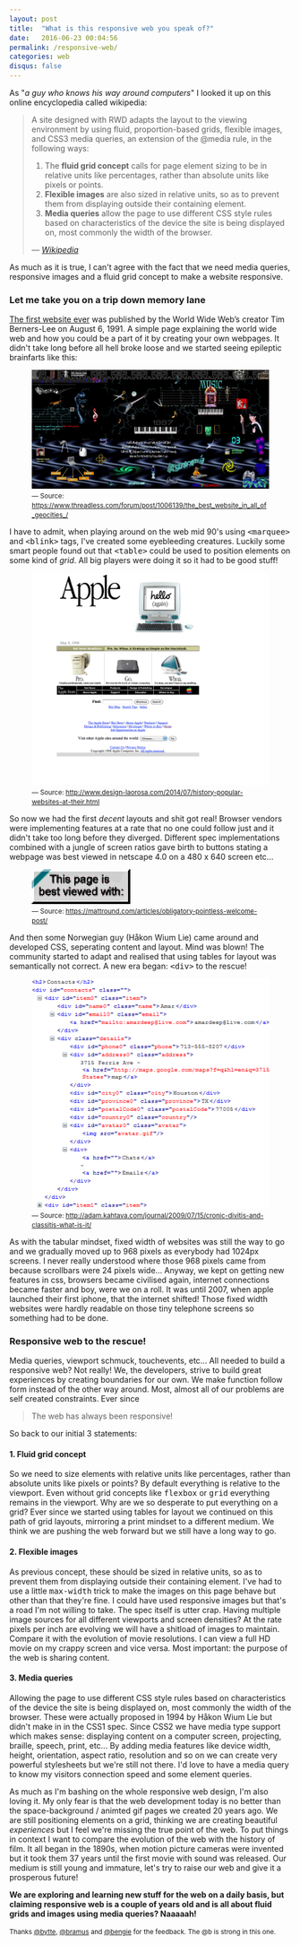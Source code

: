 ```yaml
---
layout: post
title:  "What is this responsive web you speak of?"
date:   2016-06-23 00:04:56
permalink: /responsive-web/
categories: web
disqus: false
---
```


<p>As "<em>a guy who knows his way around computers</em>" I looked it up on this online encyclopedia called wikipedia:</p>

<blockquote class="quote">
	<p>A site designed with RWD adapts the layout to the viewing environment by using fluid, proportion-based grids, flexible images, and CSS3 media queries, an extension of the @media rule, in the following ways:</p>
	<ol>
		<li>The <strong>fluid grid concept</strong> calls for page element sizing to be in relative units like percentages, rather than absolute units like pixels or points.</li>
		<li><strong>Flexible images</strong> are also sized in relative units, so as to prevent them from displaying outside their containing element.</li>
		<li><strong>Media queries</strong> allow the page to use different CSS style rules based on characteristics of the device the site is being displayed on, most commonly the width of the browser.</li>
	</ol>
	<cite>
		&mdash; <a href="https://en.wikipedia.org/wiki/Responsive_web_design">Wikipedia</a>
	</cite>
</blockquote>

<p>As much as it is true, I can't agree with the fact that we need media queries, responsive images and a fluid grid concept to make a website responsive. </p>

<h3>Let me take you on a trip down memory lane</h3>

<p>
	<a href="http://info.cern.ch/hypertext/WWW/TheProject.html">The first website ever</a> was published by the World Wide Web’s creator Tim Berners-Lee on August 6, 1991. A simple page explaining the world wide web and how you could be a part of it by creating your own webpages. It didn't take long before all hell broke loose and we started seeing epileptic brainfarts like this:
</p>

<figure>
	<img src="/a/responsive-web/geocities.gif" alt="An old school geocities website with space backgrounds and animated gifs" />
	<figcaption><small>&mdash; Source: <a href="https://www.threadless.com/forum/post/1006139/the_best_website_in_all_of_geocities_/">https://www.threadless.com/forum/post/1006139/the_best_website_in_all_of_geocities_/</a></small></figcaption>
</figure>

<p>I have to admit, when playing around on the web mid 90's using <kbd>&lt;marquee&gt;</kbd> and <kbd>&lt;blink&gt;</kbd> tags, I've created some eyebleeding creatures. Luckily some smart people found out that <kbd>&lt;table&gt;</kbd> could be used to position elements on some kind of <em>grid</em>. All big players were doing it so it had to be good stuff!</p>
<figure>
	<img src="/a/responsive-web/apple.gif" alt="The first apple website" />
	<figcaption><small>&mdash; Source: <a href="http://www.design-laorosa.com/2014/07/history-popular-websites-at-their.html">http://www.design-laorosa.com/2014/07/history-popular-websites-at-their.html</a></small></figcaption>
</figure>

<p>So now we had the first <em>decent</em> layouts and shit got real! Browser vendors were implementing features at a rate that no one could follow just and it didn't take too long before they diverged. Different spec implementations combined with a jungle of screen ratios gave birth to buttons stating a webpage was best viewed in netscape 4.0 on a 480 x 640 screen etc...</p>
<figure>
	<img src="/a/responsive-web/bestviewed.gif" alt="An old school button to inform the user this website is best viewed in specific browsers" />
	<figcaption><small>&mdash; Source: <a href="https://mattround.com/articles/obligatory-pointless-welcome-post/">https://mattround.com/articles/obligatory-pointless-welcome-post/</a></small></figcaption>
</figure>


<p>And then some Norwegian guy (Håkon Wium Lie) came around and developed CSS, seperating content and layout. Mind was blown! The community started to adapt and realised that using tables for layout was semantically not correct. A new era began: <kbd>&lt;div&gt;</kbd> to the rescue!</p> 
<figure>
	<img src="/a/responsive-web/divitis.png" alt="Classic example of divitis: using divs for everything" />
	<figcaption><small>&mdash; Source: <a href="http://adam.kahtava.com/journal/2009/07/15/cronic-divitis-and-classitis-what-is-it/">http://adam.kahtava.com/journal/2009/07/15/cronic-divitis-and-classitis-what-is-it/</a></small></figcaption>
</figure>

<p>As with the tabular mindset, fixed width of websites was still the way to go and we gradually moved up to 968 pixels as everybody had 1024px screens. I never really understood where those 968 pixels came from because scrollbars were 24 pixels wide... Anyway, we kept on getting new features in css, browsers became civilised again, internet connections became faster and boy, were we on a roll. It was until 2007, when apple launched their first iphone, that the internet shifted! Those fixed width websites were hardly readable on those tiny telephone screens so something had to be done.
</p>

<h3>Responsive web to the rescue!</h3>

<p>Media queries, viewport schmuck, touchevents, etc... All needed to build a responsive web? Not really! We, the developers, strive to build great experiences by creating boundaries for our own. We make function follow form instead of the other way around. Most, almost all of our problems are self created constraints. Ever since </p>

<blockquote>
	<p>The web has always been responsive!</p>
</blockquote>

<p>So back to our initial 3 statements:</p>

<h4>1. Fluid grid concept</h4>
<p>So we need to size elements with relative units like percentages, rather than absolute units like pixels or points? By default everything is relative to the viewport. Even without grid concepts like <kbd>flexbox</kbd> or <kbd>grid</kbd> everything remains in the viewport. Why are we so desperate to put everything on a grid? Ever since we started using tables for layout we continued on this path of grid layouts, mirroring a print mindset to a different medium. We think we are pushing the web forward but we still have a long way to go. </p>

<h4>2. Flexible images</h4>
<p>As previous concept, these should be sized in relative units, so as to prevent them from displaying outside their containing element. I've had to use a little <kbd>max-width</kbd> trick to make the images on this page behave but other than that they're fine. I could have used responsive images but that's a road I'm not willing to take. The spec itself is utter crap. Having multiple image sources for all different viewports and screen densities? At the rate pixels per inch are evolving we will have a shitload of images to maintain. Compare it with the evolution of movie resolutions. I can view a full HD movie on my crappy screen and vice versa. Most important: the purpose of the web is  sharing content. </p>

<h4>3. Media queries</h4>
<p>Allowing the page to use different CSS style rules based on characteristics of the device the site is being displayed on, most commonly the width of the browser. These were actually proposed in 1994 by Håkon Wium Lie but didn't make in in the CSS1 spec. Since CSS2 we have media type support which makes sense: displaying content on a computer screen, projecting, braille, speech, print, etc...  By adding media features like device width, height, orientation, aspect ratio, resolution and so on we can create very powerful stylesheets but we're still not there. I'd love to have a media query to know my visitors connection speed and some element queries.</p>

<p>As much as I'm bashing on the whole responsive web design, I'm also loving it. My only fear is that the web development today is no better than the space-background / animted gif pages we created 20 years ago. We are still positioning elements on a grid, thinking we are creating beautiful <em>experiences</em> but I feel we're missing the true point of the web. To put things in context I want to compare the evolution of the web with the history of film. It all began in the 1890s, when motion picture cameras were invented but it took them 37 years until the first movie with sound was released. Our medium is still young and immature, let's try to raise our web and give it a prosperous future!</p>

<p><strong>We are exploring and learning new stuff for the web on a daily basis, but claiming responsive web is a couple of years old and is all about fluid grids and images using media queries? Naaaaah!</strong></p>

<p>
	<small>Thanks <a href="http://twitter.com/bytte">@bytte</a>, <a href="http://twitter.com/bramus">@bramus</a> and <a href="http://twitter.com/bengie">@bengie</a> for the feedback. The @b is strong in this one.</small>
</p>
